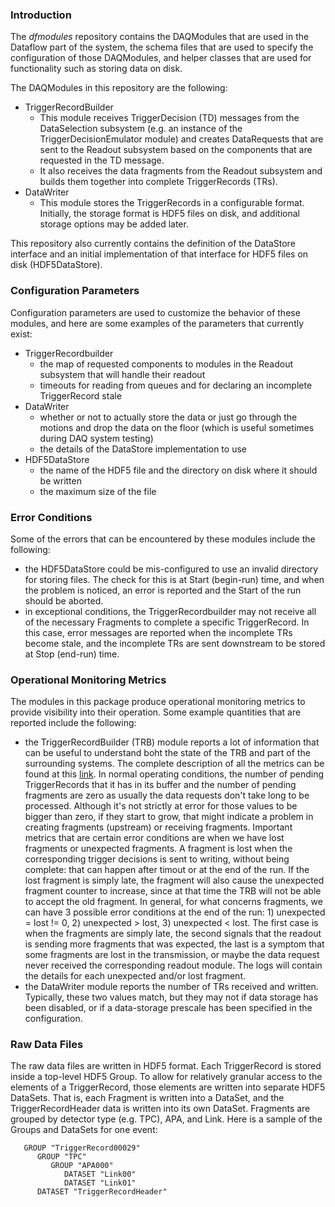### Introduction

The _dfmodules_ repository contains the DAQModules that are used in the Dataflow part of the system, the schema files that are used to specify the configuration of those DAQModules, and helper classes that are used for functionality such as storing data on disk.

The DAQModules in this repository are the following:
* TriggerRecordBuilder
   * This module receives TriggerDecision (TD) messages from the DataSelection subsystem (e.g. an instance of the TriggerDecisionEmulator module) and creates DataRequests that are sent to the Readout subsystem based on the components that are requested in the TD message.
   * It also receives the data fragments from the Readout subsystem and builds them together into complete TriggerRecords (TRs).  
* DataWriter
   * This module stores the TriggerRecords in a configurable format.  Initially, the storage format is HDF5 files on disk, and additional storage options may be added later.   

This repository also currently contains the definition of the DataStore interface and an initial implementation of that interface for HDF5 files on disk (HDF5DataStore).  

### Configuration Parameters

Configuration parameters are used to customize the behavior of these modules, and here are some examples of the parameters that currently exist:
* TriggerRecordbuilder
   * the map of requested components to modules in the Readout subsystem that will handle their readout
   * timeouts for reading from queues and for declaring an incomplete TriggerRecord stale
* DataWriter
   * whether or not to actually store the data or just go through the motions and drop the data on the floor (which is useful sometimes during DAQ system testing)
   * the details of the DataStore implementation to use
* HDF5DataStore
   * the name of the HDF5 file and the directory on disk where it should be written
   * the maximum size of the file

### Error Conditions

Some of the errors that can be encountered by these modules include the following:
* the HDF5DataStore could be mis-configured to use an invalid directory for storing files.  The check for this is at Start (begin-run) time, and when the problem is noticed, an error is reported and the Start of the run should be aborted.
* in exceptional conditions, the TriggerRecordbuilder may not receive all of the necessary Fragments to complete a specific TriggerRecord.  In this case, error messages are reported when the incomplete TRs become stale, and the incomplete TRs are sent downstream to be stored at Stop (end-run) time.

### Operational Monitoring Metrics

The modules in this package produce operational monitoring metrics to provide visibility into their operation.  Some example quantities that are reported include the following:
* the TriggerRecordBuilder (TRB) module reports a lot of information that can be useful to understand boht the state of the TRB and part of the surrounding systems. The complete description of all the metrics can be found at this [link](https://github.com/DUNE-DAQ/dfmodules/blob/develop/docs/TRB_metrics.md). In normal operating conditions, the number of pending TriggerRecords that it has in its buffer and the  number of pending fragments are zero as usually the data requests don't take long to be processed. Although it's not strictly at error for those values to be bigger than zero, if they start to grow, that might indicate a problem in creating fragments (upstream) or receiving fragments. 
Important metrics that are certain error conditions are when  we have lost fragments or unexpected fragments. A fragment is lost when the corresponding trigger decisions is sent to writing, without being complete: that can happen after timout or at the end of the run. If the lost fragment is simply late, the fragment will also cause the unexpected fragment counter to increase, since at that time the TRB will not be able to accept the old fragment. In general, for what concerns fragments, we can have 3 possible error conditions at the end of the run: 1) unexpected = lost != 0, 2) unexpected > lost, 3) unexpected < lost. The first case is when the fragments are simply late, the second signals that the readout is sending more fragments that was expected, the last is a symptom that some fragments are lost in the transmission, or maybe the data request never received the corresponding readout module. 
The logs will contain the details for each unexpected and/or lost fragment. 
* the DataWriter module reports the number of TRs received and written.  Typically, these two values match, but they may not if data storage has been disabled, or if a data-storage prescale has been specified in the configuration.

### Raw Data Files

The raw data files are written in HDF5 format.  Each TriggerRecord is stored inside a top-level HDF5 Group.  To allow for relatively granular access to the elements of a TriggerRecord, those elements are written into separate HDF5 DataSets.  That is, each Fragment is written into a DataSet, and the TriggerRecordHeader data is written into its own DataSet.  Fragments are grouped by detector type (e.g. TPC), APA, and Link.  Here is a sample of the Groups and DataSets for one event:

```
   GROUP "TriggerRecord00029"
      GROUP "TPC"
         GROUP "APA000"
            DATASET "Link00"
            DATASET "Link01"
      DATASET "TriggerRecordHeader"
```
